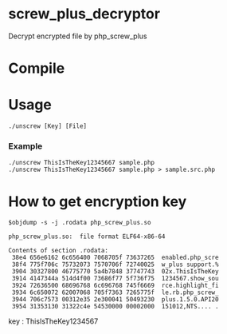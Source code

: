 # screw_plus_decryptor
Decrypt encrypted file by php_screw_plus

# Compile

# Usage
```
./unscrew [Key] [File]
```

### Example
```
./unscrew ThisIsTheKey12345667 sample.php
./unscrew ThisIsTheKey12345667 sample.php > sample.src.php
```



# How to get encryption key

```
$objdump -s -j .rodata php_screw_plus.so

php_screw_plus.so:	file format ELF64-x86-64

Contents of section .rodata:
 38e4 656e6162 6c656400 7068705f 73637265  enabled.php_scre
 38f4 775f706c 75732073 7570706f 72740025  w_plus support.%
 3904 30327800 46775770 5a4b7848 37747743  02x.ThisIsTheKey
 3914 4147344a 514d4f00 73686f77 5f736f75  1234567.show_sou
 3924 72636500 68696768 6c696768 745f6669  rce.highlight_fi
 3934 6c650072 62007068 705f7363 7265775f  le.rb.php_screw_
 3944 706c7573 00312e35 2e300041 50493230  plus.1.5.0.API20
 3954 31353130 31322c4e 54530000 00002000  151012,NTS.... .

```

key : ThisIsTheKey1234567
